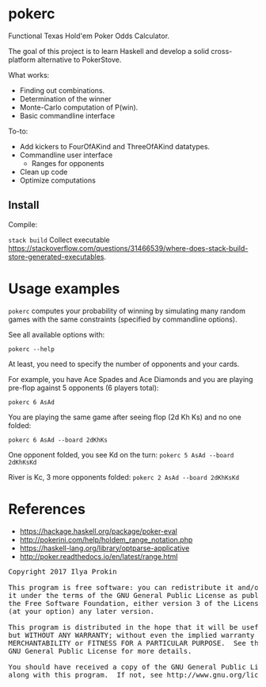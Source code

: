 # pokerc

Functional Texas Hold'em Poker Odds Calculator.


The goal of this project is to learn Haskell and develop a solid cross-platform alternative to PokerStove.


What works:
* Finding out combinations.
* Determination of the winner
* Monte-Carlo computation of P(win).
* Basic commandline interface

To-to:
* Add kickers to FourOfAKind and ThreeOfAKind datatypes.
* Commandline user interface
    - Ranges for opponents
* Clean up code
* Optimize computations

## Install

Compile:

`stack build`
Collect executable <https://stackoverflow.com/questions/31466539/where-does-stack-build-store-generated-executables>.

# Usage examples

`pokerc` computes your probability of winning by simulating many random games with the same constraints (specified by commandline options).

See all available options with:

`pokerc --help`

At least, you need to specify the number of opponents and your cards.

For example, you have Ace Spades and Ace Diamonds and you are playing pre-flop against 5 opponents (6 players total):

`pokerc 6 AsAd`

You are playing the same game after seeing flop (2d Kh Ks) and no one folded:

`pokerc 6 AsAd --board 2dKhKs`

One opponent folded, you see Kd on the turn:
`pokerc 5 AsAd --board 2dKhKsKd`

River is Kc, 3 more opponents folded:
`pokerc 2 AsAd --board 2dKhKsKd`

# References

* https://hackage.haskell.org/package/poker-eval
* http://pokerini.com/help/holdem_range_notation.php
* https://haskell-lang.org/library/optparse-applicative
* http://poker.readthedocs.io/en/latest/range.html

<pre>
Copyright 2017 Ilya Prokin

This program is free software: you can redistribute it and/or modify
it under the terms of the GNU General Public License as published by
the Free Software Foundation, either version 3 of the License, or
(at your option) any later version.

This program is distributed in the hope that it will be useful,
but WITHOUT ANY WARRANTY; without even the implied warranty of
MERCHANTABILITY or FITNESS FOR A PARTICULAR PURPOSE.  See the
GNU General Public License for more details.

You should have received a copy of the GNU General Public License
along with this program.  If not, see http://www.gnu.org/licenses/.
</pre>
